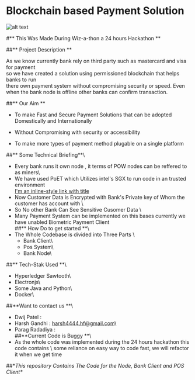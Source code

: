 # Blockchain based Payment Solution 

![alt text](https://i.ibb.co/gVLmrj5/Untitled-Diagram.jpg)



#** This Was Made During Wiz-a-thon a 24 hours Hackathon **

##** Project Description **

As we know currently bank rely on third party such as mastercard and visa for payment \
so we have created a solution using permissioned blockchain that helps banks to run \
there own payment system without compromising security or speed. Even when the bank node
is offline other banks can confirm transaction. 

##** Our Aim **
- To make Fast and Secure Payment Solutions that can be adopted Domestically and Internationally

- Without Compromising with security or accessibility

- To make more types of payment method plugable on a single platform

##** Some Technical Briefing**\
- Every bank runs it own node , it terms of POW nodes can be reffered to as miners\
- We have used PoET which Utilizes intel's SGX to run code in an trusted environment\
[I'm an inline-style link with title](https://bitcoinexchangeguide.com/intels-poet-proof-of-elapsed-time-blockchain-consensus-algorithm/ "More About PoET consensus")
- Now Customer Data is Encrypted with Bank's Private key of Whom the customer has account with \
- So No other Bank Can See Sensitive Cusomer Data \
- Many Payment System can be implemented on this bases currently we have unabled Biometric Payment Client\
##** How Do to get started **\
- The Whole Codebase is divided into Three Parts \
  - Bank Client\
  - Pos System\
  - Bank Node\

##** Tech-Stak Used **\
- Hyperledger Sawtooth\
- Electronjs\
- Some Java and Python\
- Docker\

##**Want to contact us **\
- Dwij Patel : 
- Harsh Gandhi : harsh4444.hf@gmail.com\
- Parag Radadiya :\
##**Current Code is Buggy **\
- As the whole code was implemented during the 24 hours hackathon this code contains \ 
  some reliance on easy way to code fast, we will refactor it when we get time

##**This repository Contains The Code for the Node, Bank Client and POS Client\**


    

